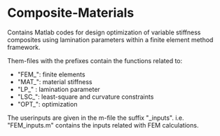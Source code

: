 # Composite-Materials
Contains Matlab codes for design optimization of variable stiffness composites using lamination parameters within a finite element method framework.

Them-files with the prefixes contain the functions related to:
- "FEM_": finite elements
- "MAT_": material stiffness
- "LP_" : lamination parameter
- "LSC_": least-square and curvature constraints
- "OPT_": optimization

The userinputs are given in the m-file the suffix "_inputs". 
i.e. "FEM_inputs.m" contains the inputs related with FEM calculations.

